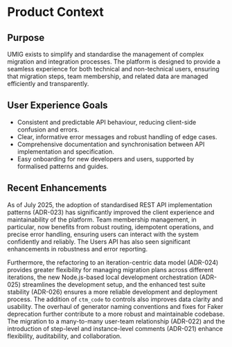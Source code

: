 # Product Context

## Purpose

UMIG exists to simplify and standardise the management of complex migration and integration processes. The platform is designed to provide a seamless experience for both technical and non-technical users, ensuring that migration steps, team membership, and related data are managed efficiently and transparently.

## User Experience Goals

- Consistent and predictable API behaviour, reducing client-side confusion and errors.
- Clear, informative error messages and robust handling of edge cases.
- Comprehensive documentation and synchronisation between API implementation and specification.
- Easy onboarding for new developers and users, supported by formalised patterns and guides.

## Recent Enhancements

As of July 2025, the adoption of standardised REST API implementation patterns (ADR-023) has significantly improved the client experience and maintainability of the platform. Team membership management, in particular, now benefits from robust routing, idempotent operations, and precise error handling, ensuring users can interact with the system confidently and reliably. The Users API has also seen significant enhancements in robustness and error reporting.

Furthermore, the refactoring to an iteration-centric data model (ADR-024) provides greater flexibility for managing migration plans across different iterations, the new Node.js-based local development orchestration (ADR-025) streamlines the development setup, and the enhanced test suite stability (ADR-026) ensures a more reliable development and deployment process. The addition of `ctm_code` to controls also improves data clarity and usability. The overhaul of generator naming conventions and fixes for Faker deprecation further contribute to a more robust and maintainable codebase. The migration to a many-to-many user-team relationship (ADR-022) and the introduction of step-level and instance-level comments (ADR-021) enhance flexibility, auditability, and collaboration.
